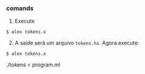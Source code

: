 ### comands


1. Execute
```
$ alex tokens.x
```

2. A saide será um arquivo `tokens.hs`. Agora execute:
```
$ alex tokens.x
```

./tokens < program.ml